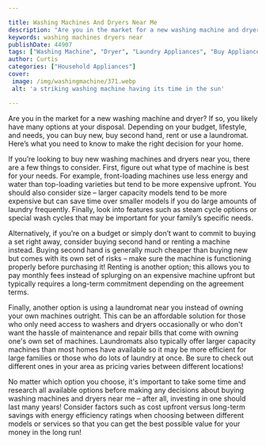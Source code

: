 ```yaml
---

title: Washing Machines And Dryers Near Me
description: "Are you in the market for a new washing machine and dryer? If so, you likely have many options at your disposal. Depending on your...read now to learn more"
keywords: washing machines dryers near
publishDate: 44907
tags: ["Washing Machine", "Dryer", "Laundry Appliances", "Buy Appliance", "Clean Appliance"]
author: Curtis
categories: ["Household Appliances"]
cover: 
 image: /img/washingmachine/371.webp
 alt: 'a striking washing machine having its time in the sun'

---
```


Are you in the market for a new washing machine and dryer? If so, you likely have many options at your disposal. Depending on your budget, lifestyle, and needs, you can buy new, buy second hand, rent or use a laundromat. Here’s what you need to know to make the right decision for your home.

If you’re looking to buy new washing machines and dryers near you, there are a few things to consider. First, figure out what type of machine is best for your needs. For example, front-loading machines use less energy and water than top-loading varieties but tend to be more expensive upfront. You should also consider size – larger capacity models tend to be more expensive but can save time over smaller models if you do large amounts of laundry frequently. Finally, look into features such as steam cycle options or special wash cycles that may be important for your family’s specific needs.

Alternatively, if you’re on a budget or simply don’t want to commit to buying a set right away, consider buying second hand or renting a machine instead. Buying second hand is generally much cheaper than buying new but comes with its own set of risks – make sure the machine is functioning properly before purchasing it! Renting is another option; this allows you to pay monthly fees instead of splurging on an expensive machine upfront but typically requires a long-term commitment depending on the agreement terms.

Finally, another option is using a laundromat near you instead of owning your own machines outright. This can be an affordable solution for those who only need access to washers and dryers occasionally or who don't want the hassle of maintenance and repair bills that come with owning one's own set of machines. Laundromats also typically offer larger capacity machines than most homes have available so it may be more efficient for large families or those who do lots of laundry at once. Be sure to check out different ones in your area as pricing varies between different locations!

No matter which option you choose, it's important to take some time and research all available options before making any decisions about buying washing machines and dryers near me – after all, investing in one should last many years! Consider factors such as cost upfront versus long-term savings with energy efficiency ratings when choosing between different models or services so that you can get the best possible value for your money in the long run!
